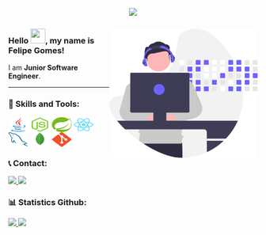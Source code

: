  <p align="center">
  <img src="https://readme-typing-svg.herokuapp.com/?lines=Welcome+to+my+profile!&center=true&width=380&height=45">
</p>

<div> 
<img align="right" width="300" src="https://raw.githubusercontent.com/FelipeAGomes/FelipeAGomes/de8d0c87cfe7e8f6d8678e490b118bf057d875a0/undraw_developer_activity_re_39tg.svg" />

### Hello <img src="https://raw.githubusercontent.com/MartinHeinz/MartinHeinz/master/wave.gif" width="30px" height="30px" >, my name is Felipe Gomes!
<p>I am <b>Junior Software Engineer</b>.</p>

---
### 🚀 Skills and Tools:

 
  <img align="center" title="Java" alt="Java" height="30" width="40" src="https://raw.githubusercontent.com/devicons/devicon/master/icons/java/java-original.svg">
 <img align="center" title="NodeJS" alt="Js" height="30" width="40" src="https://raw.githubusercontent.com/devicons/devicon/master/icons/nodejs/nodejs-original.svg">
  <img align="center" title="Spring" alt="Spring" height="30" width="40" src="https://raw.githubusercontent.com/devicons/devicon/master/icons/spring/spring-original.svg">
 <img align="center" title="ReactNative" alt="ReactNative" height="30" width="40" src="https://raw.githubusercontent.com/devicons/devicon/master/icons/react/react-original.svg">
 <img align="center" title="MySQL" alt="mySQL" height="30" width="40" src="https://raw.githubusercontent.com/devicons/devicon/master/icons/mysql/mysql-original.svg"> 
  <img align="center" title="MongoDB" alt="git" height="30" width="40" src="https://raw.githubusercontent.com/devicons/devicon/master/icons/mongodb/mongodb-original.svg">
  <img align="center" title="Git" alt="git" height="30" width="40" src="https://raw.githubusercontent.com/devicons/devicon/master/icons/git/git-original.svg">

  
  
  

  

### :telephone_receiver: Contact:
<p>
<a href="https://www.linkedin.com/in/felipeagomes/" alt="Linkedin" target="_blank">
 <img src="https://img.shields.io/badge/-Linkedin-1C1C1C?style=for-the-badge&logo=Linkedin&logoColor=00FFFF&link=https://www.linkedin.com/in/felipeagomes/"/>
</a>

<a href="mailto:felipe_2202@icloud.com" alt="Email" target="_blank">
 <img src="https://img.shields.io/badge/-Email-1C1C1C?style=for-the-badge&logo=Email&logoColor=00FFFF&link=mailto:felipe_2202@icloud.com"/>
</a>
 
  

 ###  📊 Statistics Github:
 
 <div align="left">
  <a href="https://github.com/FelipeAGomes">
  <img height="165em" src="https://github-readme-stats.vercel.app/api?username=FelipeAGomes&show_icons=true&theme=github_dark&include_all_commits=true&count_private=true&locale=en"/>
  <img height="165em" src="https://github-readme-stats.vercel.app/api/top-langs/?username=FelipeAGomes&layout=compact&langs_count=7&theme=github_dark&locale=en"/>
</div>

